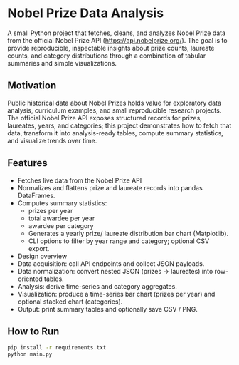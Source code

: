 #  Nobel Prize Data Analysis

A small Python project that fetches, cleans, and analyzes Nobel Prize data from the official Nobel Prize API (https://api.nobelprize.org/).
The goal is to provide reproducible, inspectable insights about prize counts, laureate counts, and category distributions through a combination of tabular summaries and simple visualizations.

## Motivation
Public historical data about Nobel Prizes holds value for exploratory data analysis, curriculum examples, and small reproducible research projects. The official Nobel Prize API exposes structured records for prizes, laureates, years, and categories; this project demonstrates how to fetch that data, transform it into analysis-ready tables, compute summary statistics, and visualize trends over time.

##  Features
- Fetches live data from the Nobel Prize API
- Normalizes and flattens prize and laureate records into pandas DataFrames.
- Computes summary statistics:
  - prizes per year
  - total awardee per year
  - awardee per category
  - Generates a yearly prize/ laureate distribution bar chart (Matplotlib).
  - CLI options to filter by year range and category; optional CSV export.
- Design overview
 - Data acquisition: call API endpoints and collect JSON payloads.
 - Data normalization: convert nested JSON (prizes → laureates) into row-oriented tables.
 - Analysis: derive time-series and category aggregates.
 - Visualization: produce a time-series bar chart (prizes per year) and optional stacked chart (categories).
 - Output: print summary tables and optionally save CSV / PNG.  

##  How to Run

```bash
pip install -r requirements.txt
python main.py
